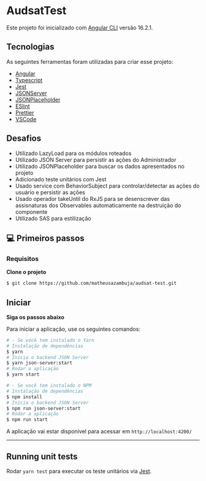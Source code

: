 # AudsatTest

Este projeto foi inicializado com [Angular CLI](https://github.com/angular/angular-cli) versão 16.2.1.

## Tecnologias

As seguintes ferramentas foram utilizadas para criar esse projeto:

- [Angular](https://angular.io/)
- [Typescript](https://www.typescriptlang.org/)
- [Jest](https://jestjs.io/)
- [JSONServer](https://github.com/typicode/json-server)
- [JSONPlaceholder](https://jsonplaceholder.typicode.com/)
- [ESlint](https://eslint.org/)
- [Prettier](https://prettier.io/)
- [VSCode](https://code.visualstudio.com/)

## Desafios

- Utilizado LazyLoad para os módulos roteados
- Utilizado JSON Server para persistir as ações do Administrador
- Utilizado JSONPlaceholder para buscar os dados apresentados no projeto
- Adicionado teste unitários com Jest
- Usado service com BehaviorSubject para controlar/detectar as ações do usuário e persistir as ações
- Usado operador takeUntil do RxJS para se desenscrever das assisnaturas dos Observables automaticamente na destruição do componente
- Utilizado SAS para estilização

## 💻 Primeiros passos

### Requisitos

**Clone o projeto**

```bash
$ git clone https://github.com/matheusazambuja/audsat-test.git
```

## Iniciar

**Siga os passos abaixo**

Para iniciar a aplicação, use os seguintes comandos:

```bash
# - Se você tem instalado o Yarn
# Instalação de dependências
$ yarn
# Inicia o backend JSON Server
$ yarn json-server:start
# Rodar a aplicação
$ yarn start
```

```bash
# - Se você tem instalado o NPM
# Instalação de dependências
$ npm install
# Inicia o backend JSON Server
$ npm run json-server:start
# Rodar a aplicação
$ npm run start
```

A aplicação vai estar disponível para acessar em `http://localhost:4200/`

---

## Running unit tests

Rodar `yarn test` para executar os teste unitários via [Jest](https://jestjs.io/).
